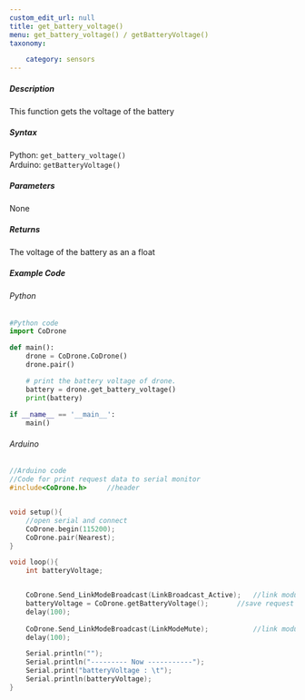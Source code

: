 ```yaml
---
custom_edit_url: null
title: get_battery_voltage()
menu: get_battery_voltage() / getBatteryVoltage()
taxonomy:

	category: sensors
---
```


##### Description

This function gets the voltage of the battery

##### Syntax
Python: ```get_battery_voltage()```<br />
Arduino: ```getBatteryVoltage()```

##### Parameters

None

##### Returns

The voltage of the battery as an a float

##### Example Code
###### Python
```python
#Python code
import CoDrone

def main():
	drone = CoDrone.CoDrone()
	drone.pair()

	# print the battery voltage of drone.
	battery = drone.get_battery_voltage()
	print(battery)
	
if __name__ == '__main__':
	main()

```
###### Arduino
```c
//Arduino code
//Code for print request data to serial monitor
#include<CoDrone.h>		//header


void setup(){
	//open serial and connect
	CoDrone.begin(115200);
	CoDrone.pair(Nearest);
}

void loop(){
	int batteryVoltage;


	CoDrone.Send_LinkModeBroadcast(LinkBroadcast_Active);	//link module mode change => Active
	batteryVoltage = CoDrone.getBatteryVoltage();		//save request data
	delay(100);
	    
	CoDrone.Send_LinkModeBroadcast(LinkModeMute);       	//link module mode change => Mute
	delay(100);

	Serial.println("");
	Serial.println("--------- Now -----------");
	Serial.print("batteryVoltage : \t");
	Serial.println(batteryVoltage);	
}

```